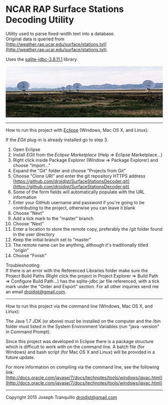 NCAR RAP Surface Stations Decoding Utility
===

Utility used to parse fixed-width text into a database.  
Original data is queried from [http://weather.rap.ucar.edu/surface/stations.txt](http://weather.rap.ucar.edu/surface/stations.txt).  

Uses the [sqlite-jdbc-3.8.11.1](https://www.sqlite.org/) library.  


![A Very Large Array of Radio Telescopes](vla_ss_big.gif "A Very Large Array of Radio Telescopes")

***

How to run this project with [Eclipse](https://eclipse.org/) (Windows, Mac OS X, and Linux):  

If the *EGit* plug-in is already installed go to step 3.  

1. Open Eclipse
2. Install *EGit* from the *Eclipse Marketplace*  (Help => Eclipse Marketplace...)
3. Right click inside Package Explorer (Window => Package Explorer) and choose "Import..." 
1. Expand the "Git" folder and choose "Projects from Git"
2. Choose "Clone URI" and enter the git repository HTTPS address [https://github.com/droidjst/SurfaceStationsDecoder.git](https://github.com/droidjst/SurfaceStationsDecoder.git)
3. Some of the form fields will automatically populate with the URL information
1. Enter your GitHub username and password if you're going to be contributing to the project, otherwise you can leave it blank
2. Choose "Next"
3. Add a tick mark to the "master" branch
1. Choose "Next"
2. Enter a location to store the remote copy, preferably the /git folder found in the user directory
3. Keep the initial branch set to "master"
1. The remote name can be anything, although it's traditionally titled "origin"
2. Choose "Finish"

Troubleshooting:    
If there is an error with the Referenced Libraries folder make sure the Project Build Paths (Right click the project in Project Explorer => Build Path => Configure Build Path...) has the sqlite-jdbc jar file referenced, with a tick mark under the "Order and Export" section.  For all other inquiries send me an email droidjst@gmail.com.  

***

How to run this project via the command line (Windows, Mac OS X, and Linux):

The Java 1.7 JDK (or above) must be installed on the computer and the /bin folder must listed in the System Environment Variables (run "java -version" in Command Prompt).  

Since this project was developed in Eclipse there is a package structure which is difficult to work with on the command line.  A batch file (for Windows) and bash script (for Mac OS X and Linux) will be provided in a future update.  

For more information on compiling via the command line, see the following link:  [http://docs.oracle.com/javase/7/docs/technotes/tools/windows/javac.html](http://docs.oracle.com/javase/7/docs/technotes/tools/windows/javac.html)

***

Copyright 2015 Joseph Tranquillo <droidjst@gmail.com>  

